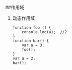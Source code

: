 ##作用域

1. 动态作用域
	
	```
	function foo () {
	    console.log(a);  //2
	}
	function bar() {
	    var a = 3; 
	    foo();
	}
	var a = 2;
	bar(); 
	```
	
	